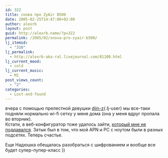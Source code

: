 ```yaml
---
id: 322
title: снова про ZyAir B500
date: 2005-02-25T14:47:00+02:00
author: alexrb
layout: post
guid: http://alexrb.name/?p=322
permalink: /2005/02/snova-pro-zyair-b500/
lj_itemid:
  - "316"
lj_permalink:
  - http://alexrb-aka-ral.livejournal.com/81100.html
lj_current_mood:
  - cold
lj_current_music:
  - M1
post_views_count:
  - "2"
categories:
  - Lost-and-found
---
```

вчера с помощью прелестной девушки [djin-z](http://djin-z.livejournal.com/){.lj-user} мы все-таки подняли нормально wi-fi сетку у меня дома (она у меня вдруг пропала во вторник).  
Кстати, в веб-конфигуратор тоже удалось зайти, [который мне не поддавался](http://www.livejournal.com/users/alexrb_aka_ral/77432.html). Затык был в том, что мой APN и PC с ноутом были в разных подсетях. Теперь счастье. 

Еще Надюшка обещалась разобраться с шифрованием и вообще все будет супер-пупер-класс ))